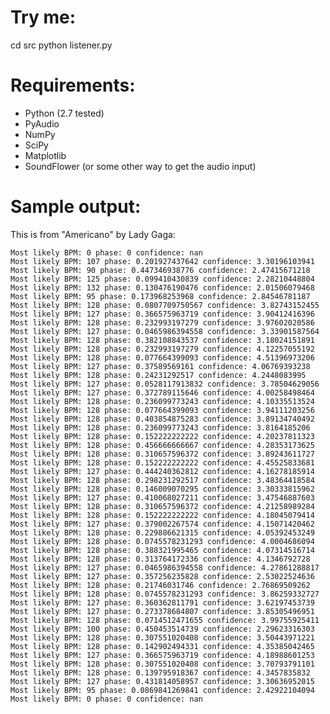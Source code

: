 Try me: 
=======
cd src
python listener.py

Requirements:
=============
* Python (2.7 tested)
* PyAudio
* NumPy
* SciPy
* Matplotlib
* SoundFlower (or some other way to get the audio input)

Sample output:
==============
This is from "Americano" by Lady Gaga:

    Most likely BPM: 0 phase: 0 confidence: nan
    Most likely BPM: 107 phase: 0.201927437642 confidence: 3.30196103941
    Most likely BPM: 90 phase: 0.447346938776 confidence: 2.47415671218
    Most likely BPM: 125 phase: 0.099410430839 confidence: 2.28210448804
    Most likely BPM: 132 phase: 0.130476190476 confidence: 2.01506079468
    Most likely BPM: 95 phase: 0.173968253968 confidence: 2.84546781187
    Most likely BPM: 128 phase: 0.0807709750567 confidence: 3.82743152455
    Most likely BPM: 127 phase: 0.366575963719 confidence: 3.90412416396
    Most likely BPM: 128 phase: 0.232993197279 confidence: 3.97602020586
    Most likely BPM: 127 phase: 0.0465986394558 confidence: 3.33901587564
    Most likely BPM: 128 phase: 0.382108843537 confidence: 3.18024151891
    Most likely BPM: 128 phase: 0.232993197279 confidence: 4.12257055192
    Most likely BPM: 128 phase: 0.077664399093 confidence: 4.51396973206
    Most likely BPM: 127 phase: 0.37589569161 confidence: 4.06769393238
    Most likely BPM: 128 phase: 0.24231292517 confidence: 4.2448083995
    Most likely BPM: 127 phase: 0.0528117913832 confidence: 3.78504629056
    Most likely BPM: 127 phase: 0.372789115646 confidence: 4.00258498464
    Most likely BPM: 128 phase: 0.236099773243 confidence: 4.10335513524
    Most likely BPM: 128 phase: 0.077664399093 confidence: 3.94111203256
    Most likely BPM: 128 phase: 0.403854875283 confidence: 3.89134740492
    Most likely BPM: 128 phase: 0.236099773243 confidence: 3.8164185206
    Most likely BPM: 128 phase: 0.152222222222 confidence: 4.20237811323
    Most likely BPM: 128 phase: 0.456666666667 confidence: 4.28353173625
    Most likely BPM: 128 phase: 0.310657596372 confidence: 3.89243611727
    Most likely BPM: 128 phase: 0.152222222222 confidence: 4.45525833681
    Most likely BPM: 127 phase: 0.444240362812 confidence: 4.16278185914
    Most likely BPM: 128 phase: 0.298231292517 confidence: 3.48364418584
    Most likely BPM: 128 phase: 0.146009070295 confidence: 3.30333815962
    Most likely BPM: 127 phase: 0.410068027211 confidence: 3.47546887603
    Most likely BPM: 128 phase: 0.310657596372 confidence: 4.21258989284
    Most likely BPM: 128 phase: 0.152222222222 confidence: 4.18045079414
    Most likely BPM: 127 phase: 0.379002267574 confidence: 4.15071420462
    Most likely BPM: 128 phase: 0.229886621315 confidence: 4.05392453249
    Most likely BPM: 128 phase: 0.0745578231293 confidence: 4.0004686094
    Most likely BPM: 128 phase: 0.388321995465 confidence: 4.07314516714
    Most likely BPM: 128 phase: 0.313764172336 confidence: 4.1346792728
    Most likely BPM: 127 phase: 0.0465986394558 confidence: 4.27861288817
    Most likely BPM: 127 phase: 0.357256235828 confidence: 2.53022524636
    Most likely BPM: 128 phase: 0.21746031746 confidence: 2.76869509262
    Most likely BPM: 128 phase: 0.0745578231293 confidence: 3.86259332727
    Most likely BPM: 127 phase: 0.360362811791 confidence: 3.62197453739
    Most likely BPM: 127 phase: 0.273378684807 confidence: 3.85305496951
    Most likely BPM: 128 phase: 0.0714512471655 confidence: 3.99755925411
    Most likely BPM: 100 phase: 0.450453514739 confidence: 2.29623316303
    Most likely BPM: 128 phase: 0.307551020408 confidence: 3.50443971221
    Most likely BPM: 128 phase: 0.142902494331 confidence: 4.35385042465
    Most likely BPM: 127 phase: 0.366575963719 confidence: 4.18988601253
    Most likely BPM: 128 phase: 0.307551020408 confidence: 3.70793791101
    Most likely BPM: 128 phase: 0.139795918367 confidence: 4.3457835832
    Most likely BPM: 127 phase: 0.431814058957 confidence: 3.30636952015
    Most likely BPM: 95 phase: 0.0869841269841 confidence: 2.42922104094
    Most likely BPM: 0 phase: 0 confidence: nan
